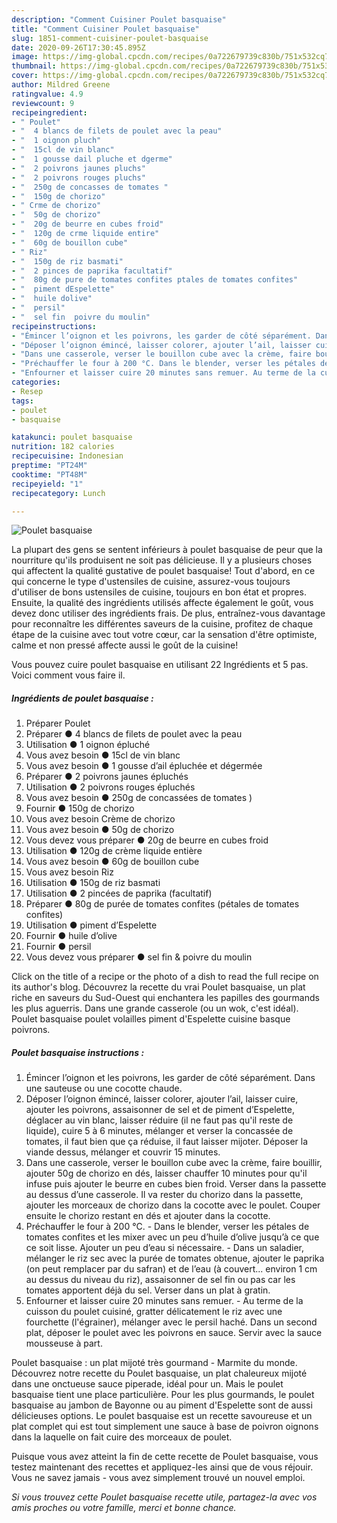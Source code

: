 ```yaml
---
description: "Comment Cuisiner Poulet basquaise"
title: "Comment Cuisiner Poulet basquaise"
slug: 1851-comment-cuisiner-poulet-basquaise
date: 2020-09-26T17:30:45.895Z
image: https://img-global.cpcdn.com/recipes/0a722679739c830b/751x532cq70/poulet-basquaise-photo-principale-de-la-recette.jpg
thumbnail: https://img-global.cpcdn.com/recipes/0a722679739c830b/751x532cq70/poulet-basquaise-photo-principale-de-la-recette.jpg
cover: https://img-global.cpcdn.com/recipes/0a722679739c830b/751x532cq70/poulet-basquaise-photo-principale-de-la-recette.jpg
author: Mildred Greene
ratingvalue: 4.9
reviewcount: 9
recipeingredient:
- " Poulet"
- "  4 blancs de filets de poulet avec la peau"
- "  1 oignon pluch"
- "  15cl de vin blanc"
- "  1 gousse dail pluche et dgerme"
- "  2 poivrons jaunes pluchs"
- "  2 poivrons rouges pluchs"
- "  250g de concasses de tomates "
- "  150g de chorizo"
- " Crme de chorizo"
- "  50g de chorizo"
- "  20g de beurre en cubes froid"
- "  120g de crme liquide entire"
- "  60g de bouillon cube"
- " Riz"
- "  150g de riz basmati"
- "  2 pinces de paprika facultatif"
- "  80g de pure de tomates confites ptales de tomates confites"
- "  piment dEspelette"
- "  huile dolive"
- "  persil"
- "  sel fin  poivre du moulin"
recipeinstructions:
- "Émincer l’oignon et les poivrons, les garder de côté séparément. Dans une sauteuse ou une cocotte chaude."
- "Déposer l’oignon émincé, laisser colorer, ajouter l’ail, laisser cuire, ajouter les poivrons, assaisonner de sel et de piment d’Espelette, déglacer au vin blanc, laisser réduire (il ne faut pas qu&#39;il reste de liquide), cuire 5 à 6 minutes, mélanger et verser la concassée de tomates, il faut bien que ça réduise, il faut laisser mijoter. Déposer la viande dessus, mélanger et couvrir 15 minutes."
- "Dans une casserole, verser le bouillon cube avec la crème, faire bouillir, ajouter 50g de chorizo en dés, laisser chauffer 10 minutes pour qu&#39;il infuse puis ajouter le beurre en cubes bien froid. Verser dans la passette au dessus d’une casserole. Il va rester du chorizo dans la passette, ajouter les morceaux de chorizo dans la cocotte avec le poulet. Couper ensuite le chorizo restant en dés et ajouter dans la cocotte."
- "Préchauffer le four à 200 °C. Dans le blender, verser les pétales de tomates confites et les mixer avec un peu d’huile d’olive jusqu’à ce que ce soit lisse. Ajouter un peu d’eau si nécessaire.  Dans un saladier, mélanger le riz sec avec la purée de tomates obtenue, ajouter le paprika (on peut remplacer par du safran) et de l’eau (à couvert... environ 1 cm au dessus du niveau du riz), assaisonner de sel fin ou pas car les tomates apportent déjà du sel. Verser dans un plat à gratin."
- "Enfourner et laisser cuire 20 minutes sans remuer. Au terme de la cuisson du poulet cuisiné, gratter délicatement le riz avec une fourchette (l&#39;égrainer), mélanger avec le persil haché. Dans un second plat, déposer le poulet avec les poivrons en sauce. Servir avec la sauce mousseuse à part."
categories:
- Resep
tags:
- poulet
- basquaise

katakunci: poulet basquaise 
nutrition: 182 calories
recipecuisine: Indonesian
preptime: "PT24M"
cooktime: "PT48M"
recipeyield: "1"
recipecategory: Lunch

---
```



![Poulet basquaise](https://img-global.cpcdn.com/recipes/0a722679739c830b/751x532cq70/poulet-basquaise-photo-principale-de-la-recette.jpg)

La plupart des gens se sentent inférieurs à poulet basquaise de peur que la nourriture qu'ils produisent ne soit pas délicieuse. Il y a plusieurs choses qui affectent la qualité gustative de poulet basquaise! Tout d'abord, en ce qui concerne le type d'ustensiles de cuisine, assurez-vous toujours d'utiliser de bons ustensiles de cuisine, toujours en bon état et propres. Ensuite, la qualité des ingrédients utilisés affecte également le goût, vous devez donc utiliser des ingrédients frais. De plus, entraînez-vous davantage pour reconnaître les différentes saveurs de la cuisine, profitez de chaque étape de la cuisine avec tout votre cœur, car la sensation d'être optimiste, calme et non pressé affecte aussi le goût de la cuisine!

<!--inarticleads1-->

Vous pouvez cuire poulet basquaise en utilisant 22 Ingrédients et 5 pas. Voici comment vous faire il.

##### Ingrédients de poulet basquaise :

1. Préparer  Poulet
1. Préparer  ● 4 blancs de filets de poulet avec la peau
1. Utilisation  ● 1 oignon épluché
1. Vous avez besoin  ● 15cl de vin blanc
1. Vous avez besoin  ● 1 gousse d’ail épluchée et dégermée
1. Préparer  ● 2 poivrons jaunes épluchés
1. Utilisation  ● 2 poivrons rouges épluchés
1. Vous avez besoin  ● 250g de concassées de tomates )
1. Fournir  ● 150g de chorizo
1. Vous avez besoin  Crème de chorizo
1. Vous avez besoin  ● 50g de chorizo
1. Vous devez vous préparer  ● 20g de beurre en cubes froid
1. Utilisation  ● 120g de crème liquide entière
1. Vous avez besoin  ● 60g de bouillon cube
1. Vous avez besoin  Riz
1. Utilisation  ● 150g de riz basmati
1. Utilisation  ● 2 pincées de paprika (facultatif)
1. Préparer  ● 80g de purée de tomates confites (pétales de tomates confites)
1. Utilisation  ● piment d’Espelette
1. Fournir  ● huile d’olive
1. Fournir  ● persil
1. Vous devez vous préparer  ● sel fin &amp; poivre du moulin


Click on the title of a recipe or the photo of a dish to read the full recipe on its author&#39;s blog. Découvrez la recette du vrai Poulet basquaise, un plat riche en saveurs du Sud-Ouest qui enchantera les papilles des gourmands les plus aguerris. Dans une grande casserole (ou un wok, c&#39;est idéal). Poulet basquaise poulet volailles piment d&#39;Espelette cuisine basque poivrons. 

<!--inarticleads2-->

##### Poulet basquaise instructions :

1. Émincer l’oignon et les poivrons, les garder de côté séparément. Dans une sauteuse ou une cocotte chaude.
1. Déposer l’oignon émincé, laisser colorer, ajouter l’ail, laisser cuire, ajouter les poivrons, assaisonner de sel et de piment d’Espelette, déglacer au vin blanc, laisser réduire (il ne faut pas qu&#39;il reste de liquide), cuire 5 à 6 minutes, mélanger et verser la concassée de tomates, il faut bien que ça réduise, il faut laisser mijoter. Déposer la viande dessus, mélanger et couvrir 15 minutes.
1. Dans une casserole, verser le bouillon cube avec la crème, faire bouillir, ajouter 50g de chorizo en dés, laisser chauffer 10 minutes pour qu&#39;il infuse puis ajouter le beurre en cubes bien froid. Verser dans la passette au dessus d’une casserole. Il va rester du chorizo dans la passette, ajouter les morceaux de chorizo dans la cocotte avec le poulet. Couper ensuite le chorizo restant en dés et ajouter dans la cocotte.
1. Préchauffer le four à 200 °C. - Dans le blender, verser les pétales de tomates confites et les mixer avec un peu d’huile d’olive jusqu’à ce que ce soit lisse. Ajouter un peu d’eau si nécessaire.  - Dans un saladier, mélanger le riz sec avec la purée de tomates obtenue, ajouter le paprika (on peut remplacer par du safran) et de l’eau (à couvert... environ 1 cm au dessus du niveau du riz), assaisonner de sel fin ou pas car les tomates apportent déjà du sel. Verser dans un plat à gratin.
1. Enfourner et laisser cuire 20 minutes sans remuer. - Au terme de la cuisson du poulet cuisiné, gratter délicatement le riz avec une fourchette (l&#39;égrainer), mélanger avec le persil haché. Dans un second plat, déposer le poulet avec les poivrons en sauce. Servir avec la sauce mousseuse à part.


Poulet basquaise : un plat mijoté très gourmand - Marmite du monde. Découvrez notre recette du Poulet basquaise, un plat chaleureux mijoté dans une onctueuse sauce piperade, idéal pour un. Mais le poulet basquaise tient une place particulière. Pour les plus gourmands, le poulet basquaise au jambon de Bayonne ou au piment d&#39;Espelette sont de aussi délicieuses options. Le poulet basquaise est un recette savoureuse et un plat complet qui est tout simplement une sauce à base de poivron oignons dans la laquelle on fait cuire des morceaux de poulet. 

<!--inarticleads1-->

<p>
Puisque vous avez atteint la fin de cette recette de Poulet basquaise, vous testez maintenant des recettes et appliquez-les ainsi que de vous réjouir. Vous ne savez jamais - vous avez simplement trouvé un nouvel emploi.
</p>

<p>
<i>Si vous trouvez cette Poulet basquaise recette utile, partagez-la avec vos amis proches ou votre famille, merci et bonne chance.</i>
</p>
